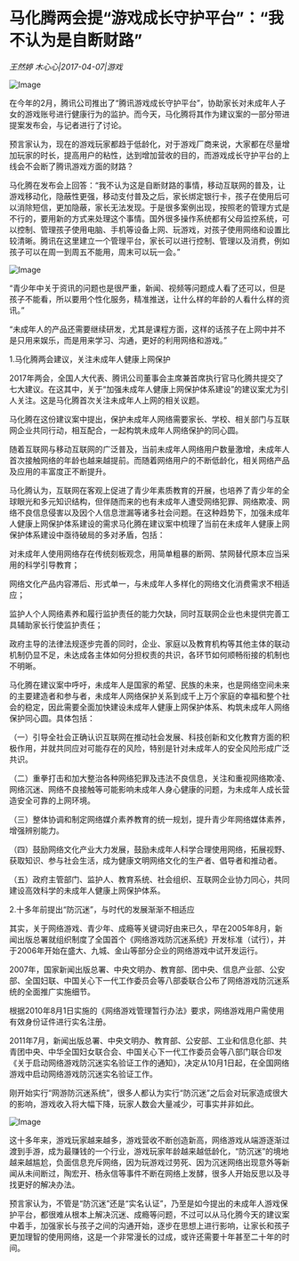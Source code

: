 # 马化腾两会提“游戏成长守护平台”：“我不认为是自断财路”

*王然婷 木心心|2017-04-07|游戏*

![Image](http://p2.pstatp.com/large/37da000333089e8f9608)

在今年的2月，腾讯公司推出了“腾讯游戏成长守护平台”，协助家长对未成年人子女的游戏账号进行健康行为的监护。而今天，马化腾将其作为建议案的一部分带进提案发布会，与记者进行了讨论。

预言家认为，现在的游戏玩家都趋于低龄化，对于游戏厂商来说，大家都在尽量增加玩家的时长，提高用户的粘性，达到增加营收的目的，而游戏成长守护平台的上线会不会断了腾讯游戏方面的财路？

马化腾在发布会上回答：“我不认为这是自断财路的事情，移动互联网的普及，让游戏移动化，隐蔽性更强，移动支付普及之后，家长绑定银行卡，孩子在使用后可以消除短信，更加隐蔽，家长无法发现。于是很多案例出现，按照老的管理方式是不行的，要用新的方式来处理这个事情。国外很多操作系统都有父母监控系统，可以控制、管理孩子使用电脑、手机等设备上网、玩游戏，对孩子使用网络和设置比较清晰。腾讯在这里建立一个管理平台，家长可以进行控制、管理以及消费，例如孩子可以在周一到周五不能用，周末可以玩一会。”

![Image](http://p2.pstatp.com/large/37d700033ce6edba281b)

“青少年中关于资讯的问题也是很严重，新闻、视频等问题成人看了还可以，但是孩子不能看，所以要用个性化服务，精准推送，让什么样的年龄的人看什么样的资讯。”

“未成年人的产品还需要继续研发，尤其是课程方面，这样的话孩子在上网中并不是只用来娱乐，而是用来学习、沟通，更好的利用网络和游戏。”

1.马化腾两会建议，关注未成年人健康上网保护

2017年两会，全国人大代表、腾讯公司董事会主席兼首席执行官马化腾共提交了七大建议。在这其中，关于“加强未成年人健康上网保护体系建设”的建议案尤为引人关注。这是马化腾首次关注未成年人上网的相关议题。

马化腾在这份建议案中提出，保护未成年人网络需要家长、学校、相关部门与互联网企业共同行动，相互配合，一起构筑未成年人网络保护的同心圆。

随着互联网与移动互联网的广泛普及，当前未成年人网络用户数量激增，未成年人首次接触网络的年龄也越来越提前。而随着网络用户的不断低龄化，相关网络产品及应用的丰富度正不断提升。

马化腾认为，互联网在客观上促进了青少年素质教育的开展，也培养了青少年的全球眼光和多元知识结构，但伴随而来的也有未成年人遭受网络犯罪、网络欺凌、网络不良信息侵害以及因个人信息泄漏等诸多社会问题。在这种趋势下，加强未成年人健康上网保护体系建设的需求马化腾在建议案中梳理了当前在未成年人健康上网保护体系建设中亟待破局的多对矛盾，包括：

对未成年人使用网络存在传统刻板观念，用简单粗暴的断网、禁网替代原本应当采用的科学引导教育；

网络文化产品内容滞后、形式单一，与未成年人多样化的网络文化消费需求不相适应；

监护人个人网络素养和履行监护责任的能力欠缺，同时互联网企业也未提供完善工具辅助家长行使监护责任；

政府主导的法律法规逐步完善的同时，企业、家庭以及教育机构等其他主体的联动机制仍显不足，未达成各主体如何分担权责的共识，各环节如何顺畅衔接的机制也不明晰。

马化腾在建议案中呼吁，未成年人是国家的希望、民族的未来，也是网络空间未来的主要建造者和参与者，未成年人网络保护关系到成千上万个家庭的幸福和整个社会的稳定，因此需要全面加快建设未成年人健康上网保护体系、构筑未成年人网络保护同心圆。具体包括：

（一）引导全社会正确认识互联网在推动社会发展、科技创新和文化教育方面的积极作用，并就共同应对可能存在的风险，特别是针对未成年人的安全风险形成广泛共识。

（二）重拳打击和加大整治各种网络犯罪及违法不良信息，关注和重视网络欺凌、网络沉迷、网络不良接触等可能影响未成年人身心健康的问题，为未成年人成长营造安全可靠的上网环境。

（三）整体协调和制定网络媒介素养教育的统一规划，提升青少年网络媒体素养，增强辨别能力。

（四）鼓励网络文化产业大力发展，鼓励未成年人科学合理使用网络，拓展视野、获取知识、参与社会生活，成为健康文明网络文化的生产者、倡导者和推动者。

（五）政府主管部门、监护人、教育系统、社会组织、互联网企业协力同心，共同建设高效科学的未成年人健康上网保护体系。

2.十多年前提出“防沉迷”，与时代的发展渐渐不相适应

其实，关于网络游戏、青少年、成瘾等关键词好由来已久，早在2005年8月，新闻出版总署就组织制度了全国首个《网络游戏防沉迷系统》开发标准（试行），并于2006年开始在盛大、九城、金山等部分企业的网络游戏中试开发运行。

2007年，国家新闻出版总署、中央文明办、教育部、团中央、信息产业部、公安部、全国妇联、中国关心下一代工作委员会等八部委联合公布了网络游戏防沉迷系统的全面推广实施细节。

根据2010年8月1日实施的《网络游戏管理暂行办法》要求，网络游戏用户需使用有效身份证件进行实名注册。

2011年7月，新闻出版总署、中央文明办、教育部、公安部、工业和信息化部、共青团中央、中华全国妇女联合会、中国关心下一代工作委员会等八部门联合印发《关于启动网络游戏防沉迷实名验证工作的通知》，决定从10月1日起，在全国网络游戏中启动网络游戏防沉迷实名验证工作。

刚开始实行“网游防沉迷系统”，很多人都认为实行“防沉迷”之后会对玩家造成很大的影响，游戏收入将大幅下降，玩家人数会大量减少，可事实并非如此。

![Image](http://p1.pstatp.com/large/37db000175a3dc640716)

这十多年来，游戏玩家越来越多，游戏营收不断创造新高，网络游戏从端游逐渐过渡到手游，成为最赚钱的一个行业，游戏玩家年龄越来越低龄化，“防沉迷”的境地越来越尴尬，负面信息充斥网络，因为玩游戏过劳死、因为沉迷网络出现意外等新闻从未间断过，陶宏开、杨永信等事件不断在网络上发酵，很多人开始反思以及寻找更好的解决办法。

预言家认为，不管是“防沉迷”还是“实名认证”，乃至是如今提出的未成年人游戏保护平台，都很难从根本上解决沉迷、成瘾等问题，不过可以从马化腾今天的建议案中着手，加强家长与孩子之间的沟通开始，逐步在思想上进行影响，让家长和孩子更加理智的使用网络，这是一个非常漫长的过成，或许还需要十年甚至二十年的时间。


